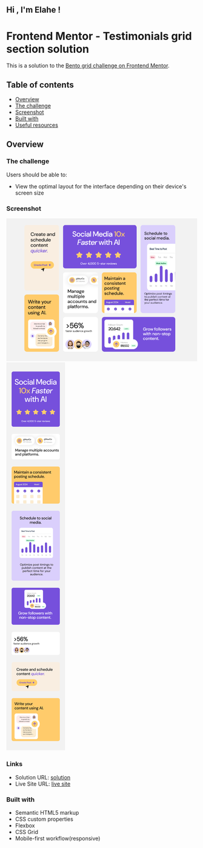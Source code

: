 ## Hi , I'm Elahe !  

# Frontend Mentor - Testimonials grid section solution

This is a solution to the [Bento grid challenge on Frontend Mentor](https://www.frontendmentor.io/challenges/bento-grid-RMydElrlOj). 

## Table of contents

  - [Overview](#overview)
  - [The challenge](#the-challenge)
  - [Screenshot](#screenshot)
  - [Built with](#built-with)
  - [Useful resources](#useful-resources)

## Overview

### The challenge

Users should be able to:

- View the optimal layout for the interface depending on their device's screen size

### Screenshot

![](/Screenshot%20Frontend%20Mentor%20Bento%20grid%20Desktop.png)
![](/Screenshot%20Frontend%20Mentor%20Bento%20grid.png)


### Links

- Solution URL: [ solution](https://github.com/Elahe-z/Bento-grid.git)
- Live Site URL: [ live site ](https://elahe-z.github.io/Bento-grid/)

### Built with

- Semantic HTML5 markup
- CSS custom properties
- Flexbox
- CSS Grid
- Mobile-first workflow(responsive)

